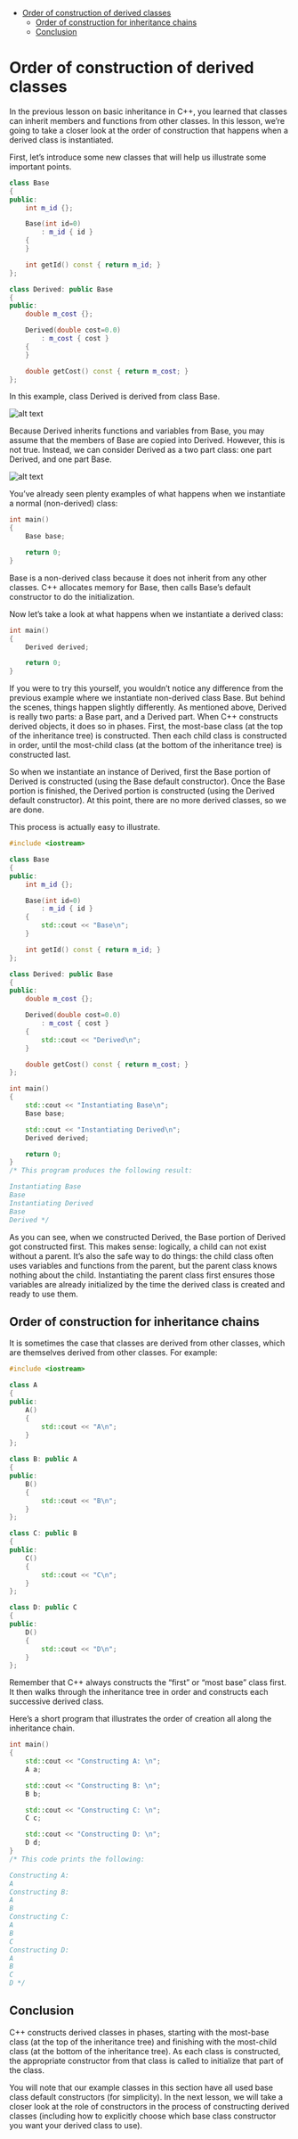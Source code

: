 - [Order of construction of derived classes](#order-of-construction-of-derived-classes)
  - [Order of construction for inheritance chains](#order-of-construction-for-inheritance-chains)
  - [Conclusion](#conclusion)


# Order of construction of derived classes

In the previous lesson on basic inheritance in C++, you learned that classes can inherit members and functions from other classes. In this lesson, we’re going to take a closer look at the order of construction that happens when a derived class is instantiated.

First, let’s introduce some new classes that will help us illustrate some important points.

```cpp
class Base
{
public:
    int m_id {};

    Base(int id=0)
        : m_id { id }
    {
    }

    int getId() const { return m_id; }
};

class Derived: public Base
{
public:
    double m_cost {};

    Derived(double cost=0.0)
        : m_cost { cost }
    {
    }

    double getCost() const { return m_cost; }
};
```
In this example, class Derived is derived from class Base.

![alt text](image-11.png)



Because Derived inherits functions and variables from Base, you may assume that the members of Base are copied into Derived. However, this is not true. Instead, we can consider Derived as a two part class: one part Derived, and one part Base.


![alt text](image-12.png)

You’ve already seen plenty examples of what happens when we instantiate a normal (non-derived) class:

```cpp
int main()
{
    Base base;

    return 0;
}
```
Base is a non-derived class because it does not inherit from any other classes. C++ allocates memory for Base, then calls Base’s default constructor to do the initialization.

Now let’s take a look at what happens when we instantiate a derived class:

```cpp
int main()
{
    Derived derived;

    return 0;
}
```

If you were to try this yourself, you wouldn’t notice any difference from the previous example where we instantiate non-derived class Base. But behind the scenes, things happen slightly differently. As mentioned above, Derived is really two parts: a Base part, and a Derived part. When C++ constructs derived objects, it does so in phases. First, the most-base class (at the top of the inheritance tree) is constructed. Then each child class is constructed in order, until the most-child class (at the bottom of the inheritance tree) is constructed last.

So when we instantiate an instance of Derived, first the Base portion of Derived is constructed (using the Base default constructor). Once the Base portion is finished, the Derived portion is constructed (using the Derived default constructor). At this point, there are no more derived classes, so we are done.

This process is actually easy to illustrate.

```cpp
#include <iostream>

class Base
{
public:
    int m_id {};

    Base(int id=0)
        : m_id { id }
    {
        std::cout << "Base\n";
    }

    int getId() const { return m_id; }
};

class Derived: public Base
{
public:
    double m_cost {};

    Derived(double cost=0.0)
        : m_cost { cost }
    {
        std::cout << "Derived\n";
    }

    double getCost() const { return m_cost; }
};

int main()
{
    std::cout << "Instantiating Base\n";
    Base base;

    std::cout << "Instantiating Derived\n";
    Derived derived;

    return 0;
}
/* This program produces the following result:

Instantiating Base
Base
Instantiating Derived
Base
Derived */
```

As you can see, when we constructed Derived, the Base portion of Derived got constructed first. This makes sense: logically, a child can not exist without a parent. It’s also the safe way to do things: the child class often uses variables and functions from the parent, but the parent class knows nothing about the child. Instantiating the parent class first ensures those variables are already initialized by the time the derived class is created and ready to use them.

## Order of construction for inheritance chains

It is sometimes the case that classes are derived from other classes, which are themselves derived from other classes. For example:

```cpp
#include <iostream>

class A
{
public:
    A()
    {
        std::cout << "A\n";
    }
};

class B: public A
{
public:
    B()
    {
        std::cout << "B\n";
    }
};

class C: public B
{
public:
    C()
    {
        std::cout << "C\n";
    }
};

class D: public C
{
public:
    D()
    {
        std::cout << "D\n";
    }
};
```

Remember that C++ always constructs the “first” or “most base” class first. It then walks through the inheritance tree in order and constructs each successive derived class.

Here’s a short program that illustrates the order of creation all along the inheritance chain.

```cpp
int main()
{
    std::cout << "Constructing A: \n";
    A a;

    std::cout << "Constructing B: \n";
    B b;

    std::cout << "Constructing C: \n";
    C c;

    std::cout << "Constructing D: \n";
    D d;
}
/* This code prints the following:

Constructing A:
A
Constructing B:
A
B
Constructing C:
A
B
C
Constructing D:
A
B
C
D */
```
## Conclusion

C++ constructs derived classes in phases, starting with the most-base class (at the top of the inheritance tree) and finishing with the most-child class (at the bottom of the inheritance tree). As each class is constructed, the appropriate constructor from that class is called to initialize that part of the class.

You will note that our example classes in this section have all used base class default constructors (for simplicity). In the next lesson, we will take a closer look at the role of constructors in the process of constructing derived classes (including how to explicitly choose which base class constructor you want your derived class to use).
